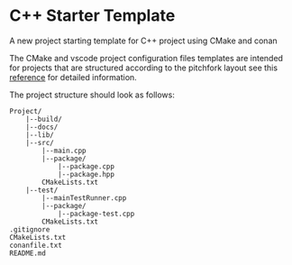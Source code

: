 # C++ Starter Template  

A new project starting template for C++ project using CMake and conan

The CMake and vscode project configuration files templates are intended for projects that are structured according to
the pitchfork layout see this [reference](https://api.csswg.org/bikeshed/?force=1&url=https://raw.githubusercontent.com/vector-of-bool/pitchfork/develop/data/spec.bs) for detailed information.

The project structure should look as follows:

```text
Project/  
    |--build/
    |--docs/ 
    |--lib/ 
    |--src/  
        |--main.cpp  
        |--package/  
            |--package.cpp  
            |--package.hpp  
        CMakeLists.txt
    |--test/
        |--mainTestRunner.cpp
        |--package/  
            |--package-test.cpp 
        CMakeLists.txt
.gitignore  
CMakeLists.txt 
conanfile.txt
README.md
```  
